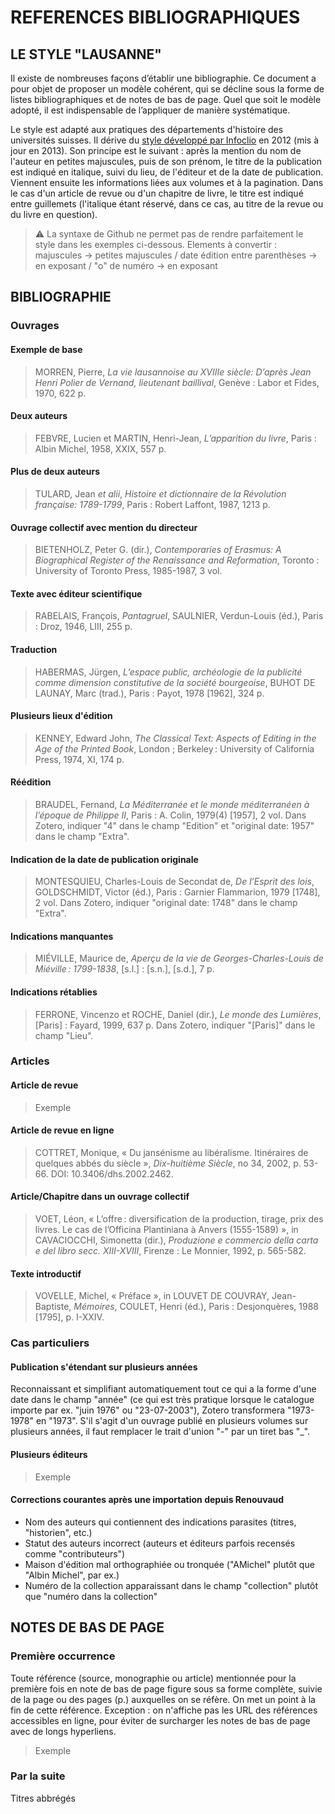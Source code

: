 # REFERENCES BIBLIOGRAPHIQUES
## LE STYLE "LAUSANNE"

Il existe de nombreuses façons d’établir une bibliographie. Ce document a pour objet de proposer un modèle cohérent, qui se décline sous la forme de listes bibliographiques et de notes de bas de page. Quel que soit le modèle adopté, il est indispensable de l’appliquer de manière systématique. 

Le style est adapté aux pratiques des départements d'histoire des universités suisses. Il dérive du [style développé par Infoclio](https://www.infoclio.ch/fr/style-de-citation-infoclioch-instructions-pour-zotero) en 2012 (mis à jour en 2013). Son principe est le suivant : après la mention du nom de l'auteur en petites majuscules, puis de son prénom, le titre de la publication est indiqué en italique, suivi du lieu, de l'éditeur et de la date de publication. Viennent ensuite les informations liées aux volumes et à la pagination. Dans le cas d'un article de revue ou d'un chapitre de livre, le titre est indiqué entre guillemets (l'italique étant réservé, dans ce cas, au titre de la revue ou du livre en question).

> :warning: La syntaxe de Github ne permet pas de rendre parfaitement le style dans les exemples ci-dessous. Elements à convertir : majuscules -> petites majuscules / date édition entre parenthèses -> en exposant / "o" de numéro -> en exposant

## BIBLIOGRAPHIE

### Ouvrages

#### Exemple de base
> MORREN, Pierre, *La vie lausannoise au XVIIIe siècle: D’après Jean Henri Polier de Vernand, lieutenant baillival*, Genève : Labor et Fides, 1970, 622 p.
#### Deux auteurs
> FEBVRE, Lucien et MARTIN, Henri-Jean, *L’apparition du livre*, Paris : Albin Michel, 1958, XXIX, 557 p.
#### Plus de deux auteurs
> TULARD, Jean *et alii*, *Histoire et dictionnaire de la Révolution française: 1789-1799*, Paris : Robert Laffont, 1987, 1213 p.
#### Ouvrage collectif avec mention du directeur
> BIETENHOLZ, Peter G. (dir.), *Contemporaries of Erasmus: A Biographical Register of the Renaissance and Reformation*, Toronto : University of Toronto Press, 1985-1987, 3 vol.
#### Texte avec éditeur scientifique
> RABELAIS, François, *Pantagruel*, SAULNIER, Verdun-Louis (éd.), Paris : Droz, 1946, LIII, 255 p.
#### Traduction
> HABERMAS, Jürgen, *L’espace public, archéologie de la publicité comme dimension constitutive de la société bourgeoise*, BUHOT DE LAUNAY, Marc (trad.), Paris : Payot, 1978 [1962], 324 p.
#### Plusieurs lieux d'édition
> KENNEY, Edward John, *The Classical Text: Aspects of Editing in the Age of the Printed Book*, London ; Berkeley : University of California Press, 1974, XI, 174 p.
#### Réédition
> BRAUDEL, Fernand, *La Méditerranée et le monde méditerranéen à l’époque de Philippe II*, Paris : A. Colin, 1979(4) [1957], 2 vol.
Dans Zotero, indiquer "4" dans le champ "Edition" et "original date: 1957" dans le champ "Extra".
#### Indication de la date de publication originale
> MONTESQUIEU, Charles-Louis de Secondat de, *De l’Esprit des lois*, GOLDSCHMIDT, Victor (éd.), Paris : Garnier Flammarion, 1979 [1748], 2 vol.
Dans Zotero, indiquer "original date: 1748" dans le champ "Extra".
#### Indications manquantes
> MIÉVILLE, Maurice de, *Aperçu de la vie de Georges-Charles-Louis de Miéville : 1799-1838*, [s.l.] : [s.n.], [s.d.], 7 p.
#### Indications rétablies
> FERRONE, Vincenzo et ROCHE, Daniel (dir.), *Le monde des Lumières*, [Paris] : Fayard, 1999, 637 p.
Dans Zotero, indiquer "[Paris]" dans le champ "Lieu".

### Articles

#### Article de revue
> Exemple 

#### Article de revue en ligne
> COTTRET, Monique, « Du jansénisme au libéralisme. Itinéraires de quelques abbés du siècle », *Dix-huitième Siècle*, no 34, 2002, p. 53-66. DOI: 10.3406/dhs.2002.2462.

#### Article/Chapitre dans un ouvrage collectif
> VOET, Léon, « L’offre : diversification de la production, tirage, prix des livres. Le cas de l’Officina Plantiniana à Anvers (1555-1589) », in CAVACIOCCHI, Simonetta (dir.), *Produzione e commercio della carta e del libro secc. XIII-XVIII*, Firenze : Le Monnier, 1992, p. 565-582.

#### Texte introductif
> VOVELLE, Michel, « Préface », in LOUVET DE COUVRAY, Jean-Baptiste, *Mémoires*, COULET, Henri (éd.), Paris : Desjonquères, 1988 [1795], p. I-XXIV.

### Cas particuliers

#### Publication s'étendant sur plusieurs années
Reconnaissant et simplifiant automatiquement tout ce qui a la forme d'une date dans le champ "année" (ce qui est très pratique lorsque le catalogue importe par ex. "juin 1976" ou "23-07-2003"), Zotero transformera "1973-1978" en "1973". S'il s'agit d'un ouvrage publié en plusieurs volumes sur plusieurs années, il faut remplacer le trait d'union "-" par un tiret bas "_".
> 

#### Plusieurs éditeurs
> Exemple 

#### Corrections courantes après une importation depuis Renouvaud
* Nom des auteurs qui contiennent des indications parasites (titres, "historien", etc.)
* Statut des auteurs incorrect (auteurs et éditeurs parfois recensés comme "contributeurs")
* Maison d'édition mal orthographiée ou tronquée ("AMichel" plutôt que "Albin Michel", par ex.)
* Numéro de la collection apparaissant dans le champ "collection" plutôt que "numéro dans la collection"

## NOTES DE BAS DE PAGE

### Première occurrence
Toute référence (source, monographie ou article) mentionnée pour la première fois en note de bas de page figure sous sa forme complète, suivie de la page ou des pages (p.) auxquelles on se réfère. On met un point à la fin de cette référence.
Exception : on n'affiche pas les URL des références accessibles en ligne, pour éviter de surcharger les notes de bas de page avec de longs hyperliens.

> Exemple 

### Par la suite
Titres abbrégés 

